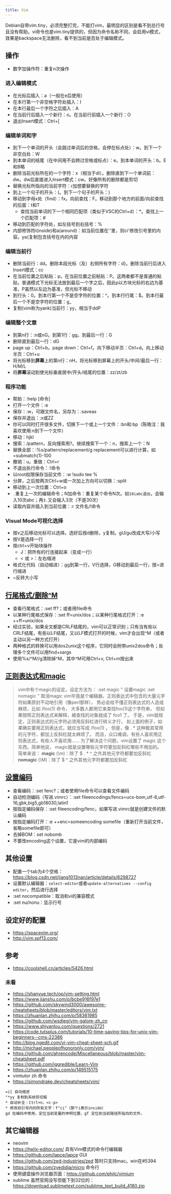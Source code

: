 ```yaml
---
title: Vim
---
```


Debian自带vim.tiny，必须完整打完，不能打vim，最明显的区别是看不到总行号且没有帮助。vi命令也是vim.tiny提供的，但因为命令名称不同，会启用vi模式，效果是backspace无法删除，看不到当前是否处于编辑模式。

## 操作

* 数字加操作符：重复n次操作

### 进入编辑模式

* 在光标后插入：a（一般在e后使用）
* 在本行第一个非空格字符处插入：I
* 在本行最后一个字符之后插入：A
* 在当前行后插入一个新行：o。在当前行前插入一个新行：O
* 退出Insert模式：Ctrl+[

### 编辑单词和字

* 到下一个单词的开头（会跳过单词后的空格，会停在标点处）：w。到下一个非空白处：W
* 到本单词的结尾（在中间用不会跨过空格或标点）：e。到本单词的开头：b。E和B略
* 删除当前光标所在的一个字符：x（相当于dl）。删除直到下一个单词前：dw。dw后直接进入Insert模式：cw。好像所有的删除都是剪切
* 替换光标所指向的当前字符：r加想要替换的字符
* 到上一个句子的开头：(。到下一个句子的开头：)
* 移动到字母x处（find）：fx。向前查找：F。移动到那个地方的前面/向前查找的后面：t和T
  * 查找当前单词的下一个相同匹配项（类似于VSC的Ctrl+d）：*。查找上一个匹配项：#
* 移动到匹配的字符处，如左括号到右括号：%
* 内部修饰符i(inside)和a(around)：如当前位置在''里，则ci'修改引号里的内容。ya{复制包含括号在内的内容

### 编辑当前行

* 删除当前行：dd。删除本段光标（及）右侧所有字符：d}。删除当前行后进入Insert模式：cc
* 在当前位置之后粘贴：p。在当前位置之前粘贴：P。这两者都不是普通的粘贴，普通模式下光标无法放到最后一个字之后，因此p以方块光标的右边为基准，P虽然以左边为基准，但光标不移动
* 到行头：0。到本行第一个不是空字符的位置：^。到本行行尾：$。到本行最后一个不是空字符的位置：g_
* 复制(vim称为yank)当前行：yy，相当于ddP

### 编辑整个文章

* 到第n行：:n或nG。到第1行：gg。到最后一行：G
* 删除直到最后一行：dG
* page up：Ctrl+b。page down：Ctrl+f。向下移动半页：Ctrl+d。向上移动半页：Ctrl+u
* 将光标移到**屏幕**上的第n行：nH，将光标移到屏幕上的开头/中间/最后一行：H/M/L
* 将**屏幕**滚动到使光标垂直居中/开头/结尾的位置：zz/zt/zb

### 程序功能

* 帮助：:help [命令]
* 打开一个文件：:e
* 保存：:w，可跟文件名，另存为：:saveas
* 保存并退出：:x或ZZ
* 你可以同时打开很多文件，切换下一个或上一个文件：:bn和:bp（陈皓注：我喜欢使用:n到下一个文件）
* 移动：hjkl
* 搜索：/pattern，反向搜索用?。继续搜索下一个：n，搜索上一个：N
* 替换全部：:%s/pattern/replacement/g replacement可以进行计算，如\=submatch(1)-100
* 撤销：u。重做：Ctrl+r
* 不退出执行命令：:!命令
* 以root权限保存当前文件：:w !sudo tee %
* 分屏，之后按两次Ctrl+w或一次加上方向可以切换：:split
* 移动到上一次位置：Ctrl+o
* `.`重复上一次的编辑命令；N加命令：重复某个命令N次。如`10iabc退出`，会输入10次abc；再`3.`又会输入3次（不是30次）
* 读取内容并插入到当前位置：:r 文件名/!命令

### Visual Mode可视化选择

* 按v之后移动光标可以选择。选好后按d删除，y复制。gU/gu改成大写/小写
* 按V是选择一行
* 按ctrl+v开始块操作
  * J：把所有的行连接起来（变成一行）
  * < 或 >：左右缩进
* 格式化代码（自动缩进）：gg到第一行，V行选择，G移动到最后一行，按=进行缩进
* ~反转大小写

## [行尾格式/删除^M](https://www.zhihu.com/question/22130727)

* 查看行尾格式：:set ff?；或者用file命令
* 以某种行尾格式保存：:set ff=unix/dos；以某种行尾格式打开：:e ++ff=unix/dos
* 经过实验，如果全文都是CRLF结尾的，vim可以正常识别；只有当有些以CRLF结尾，有些以LF结尾，又以LF模式打开的时候，vim才会出现^M（或者主动以另一种方式打开）
* 两种格式的转换可以用dos2unix这个程序，它同时会附带unix2dos命令；处理多个文件可以用find+xargs
* 使用%s/^M//g清除掉^M，其中^M可用Ctrl+v, Ctrl+m按出来

## [正则表达式和magic](http://qianjigui.iteye.com/blog/368449)

> vim中有个magic的设定。设定方法为：
>  :set magic " 设置magic
>  :set nomagic " 取消magic
>  vim毕竟是个编辑器，正则表达式中包含的大量元字符如果原封不动地引用（像perl那样）， 势必会给不懂正则表达式的人造成麻烦，比如 /foo(1) 命令， 大多数人都用它来查找foo(1)这个字符串， 但如果按照正则表达式来解释，被查找的对象就成了 foo1 了。
>  于是，vim就规定，正则表达式的元字符必须用反斜杠进行转义才行， 如上面的例子，如果确实要用正则表达式，就应当写成 /foo\(1\) 。 但是，像 . * 这种极其常用的元字符，都加上反斜杠就太麻烦了。 而且，众口难调，有些人喜欢用正则表达式，有些人不喜欢用……
>  为了解决这个问题，vim设置了 magic 这个东西。简单地说， magic就是设置哪些元字符要加反斜杠哪些不用加的。 简单来说：
>  **magic** (\m)：除了 $ . * ^ 之外其他元字符都要加反斜杠
>  **nomagic** (\M)：除了 $ ^ 之外其他元字符都要加反斜杠

## [设置编码](https://www.zhihu.com/question/22363620)

* 查看编码：:set fenc?；或者使用file命令可以查看文件编码
* 自动检测编码（写进.vimrc）：:set fileencodings/fencs=ucs-bom,utf-8,utf-16,gbk,big5,gb18030,latin1
* 按指定编码保存：:set fileencoding/fenc，如果写进.vimrc就是创建文件的默认编码
* 按指定编码打开：:e ++enc=someencoding somefile（重新打开当前文件，省略somefile即可）
* 去掉BOM：set nobomb
* 不要改encoding这个设置，它是vim的内部编码

## 其他设置

* 配置一个tab为4个空格：https://blog.csdn.net/jiang1013nan/article/details/6298727
* 设置默认编辑器：`select-editor`或者`update-alternatives --config editor`，然后进行选择
* :set nocompatible：取消和vi的兼容模式
* :set nu/nonu：显示行号

## 设定好的配置

* https://spacevim.org/
* http://vim.spf13.com/

## 参考

* https://coolshell.cn/articles/5426.html

### 未看

* https://shanyue.tech/op/vim-setting.html
* https://www.jianshu.com/p/bcbe916f97e1
* https://github.com/skywind3000/awesome-cheatsheets/blob/master/editors/vim.txt
* https://zhuanlan.zhihu.com/p/58361985
* https://github.com/wsdjeg/vim-galore-zh_cn
* https://www.shiyanlou.com/questions/2721
* https://code.tutsplus.com/tutorials/10-time-saving-tips-for-unix-vim-beginners--cms-22386
* http://blog.ngedit.com/vi-vim-cheat-sheet-sch.gif
* http://michael.peopleofhonoronly.com/vim/
* https://github.com/ahrencode/Miscellaneous/blob/master/vim-cheatsheet.pdf
* https://github.com/iggredible/Learn-Vim
* https://zhuanlan.zhihu.com/p/149515175
* vimtutor zh 命令
* https://simondrake.dev/cheatsheets/vim/

```
=i{ 自动缩进
"*yy 复制到系统剪切板
* 自动补全：Ctrl+n、<c-p>
* 修改双引号内的所有文字：f"ci"（那个i表示inside）
gd 在编码中常用，定位当前变量的申明位置，gf 定位到当前路径所指向的文件。
```

## 其它编辑器

* neovim
* https://helix-editor.com/ 具有Vim模式的命令行编辑器
* https://github.com/lapce/lapce GUI
* https://github.com/zed-industries/zed 暂时只支持mac。win在#5394
* https://github.com/zyedidia/micro 命令行
* 使用键盘操作浏览器页面：https://github.com/philc/vimium
* sublime 虽然官网没写但能下到32位的：https://download.sublimetext.com/sublime_text_build_4180.zip
